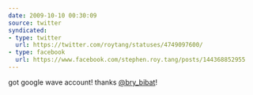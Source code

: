 ```yaml
---
date: 2009-10-10 00:30:09
source: twitter
syndicated:
- type: twitter
  url: https://twitter.com/roytang/statuses/4749097600/
- type: facebook
  url: https://www.facebook.com/stephen.roy.tang/posts/144368852955
---
```


got google wave account! thanks [@bry_bibat](https://twitter.com/bry_bibat/)!